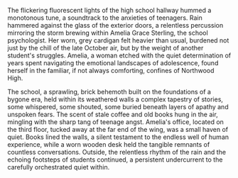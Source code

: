 The flickering fluorescent lights of the high school hallway hummed a monotonous tune, a soundtrack to the anxieties of teenagers.  Rain hammered against the glass of the exterior doors, a relentless percussion mirroring the storm brewing within Amelia Grace Sterling, the school psychologist.  Her worn, grey cardigan felt heavier than usual, burdened not just by the chill of the late October air, but by the weight of another student's struggles.  Amelia, a woman etched with the quiet determination of years spent navigating the emotional landscapes of adolescence, found herself in the familiar, if not always comforting, confines of Northwood High.

The school, a sprawling, brick behemoth built on the foundations of a bygone era, held within its weathered walls a complex tapestry of stories, some whispered, some shouted, some buried beneath layers of apathy and unspoken fears.  The scent of stale coffee and old books hung in the air, mingling with the sharp tang of teenage angst.  Amelia's office, located on the third floor, tucked away at the far end of the wing, was a small haven of quiet.  Books lined the walls, a silent testament to the endless well of human experience, while a worn wooden desk held the tangible remnants of countless conversations.  Outside, the relentless rhythm of the rain and the echoing footsteps of students continued, a persistent undercurrent to the carefully orchestrated quiet within.

